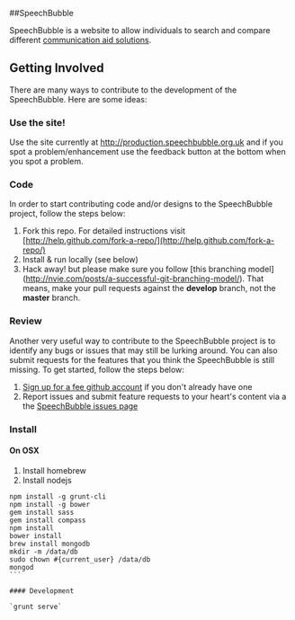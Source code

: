 ##SpeechBubble

SpeechBubble is a website to allow individuals to search and compare different [communication aid solutions](http://acecentre.org.uk/what-is-a-communication-aid). 


Getting Involved
----------------
There are many ways to contribute to the development of the SpeechBubble. Here are some ideas:

### Use the site!

Use the site currently at http://production.speechbubble.org.uk and if you spot a problem/enhancement use the feedback button at the bottom when you spot a problem. 

### Code

In order to start contributing code and/or designs to the SpeechBubble project, follow the steps below:

1. Fork this repo. For detailed instructions visit [http://help.github.com/fork-a-repo/](http://help.github.com/fork-a-repo/)
2. Install & run locally (see below)
3. Hack away! but please make sure you follow [this branching model] (http://nvie.com/posts/a-successful-git-branching-model/). That means, make your pull requests against the **develop** branch, not the **master** branch.

### Review

Another very useful way to contribute to the SpeechBubble project is to identify any bugs or issues that may still be lurking around. You can also submit requests for the features that you think the SpeechBubble is still missing. To get started, follow the steps below:

1. [Sign up for a fee github account](https://github.com/signup/free) if you don't already have one
2. Report issues and submit feature requests to your heart's content via a the [SpeechBubble issues page](http://github.com/acecentre/speechbubble/issues) 


### Install

#### On OSX

1. Install homebrew
2. Install nodejs

````
npm install -g grunt-cli
npm install -g bower
gem install sass
gem install compass
npm install
bower install
brew install mongodb
mkdir -m /data/db
sudo chown #{current_user} /data/db
mongod
```

#### Development

`grunt serve`
